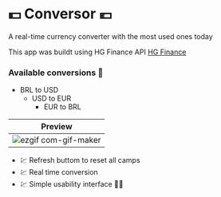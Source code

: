 # :dollar: Conversor :euro:

A real-time currency converter with the most used ones today

This app was buildt using HG Finance API [HG Finance](https://hgbrasil.com/status/finance)

### Available conversions :receipt:
  - BRL to USD
    - USD to EUR
      - EUR to BRL

| **Preview**
|-------------|
|![ezgif com-gif-maker](https://user-images.githubusercontent.com/90530236/134928285-0192102b-8f53-410b-9819-42505c24c7a3.gif)



- :chart: Refresh buttom to reset all camps
- :chart: Real time conversion
- :chart: Simple usability interface    :student:


